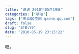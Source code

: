 ```yaml
---
title: "说说 2010年05月19日"
categories: ["嘀咕"]
tags: ["来自QQ空间 qzone.qq.com"]
draft: false
slug: "STBlY0"
date: "2010-05-19 23:15:22"
---
```


嗯。
